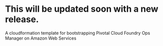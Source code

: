 # This will be updated soon with a new release.
A cloudformation template for bootstrapping Pivotal Cloud Foundry Ops Manager on Amazon Web Services
